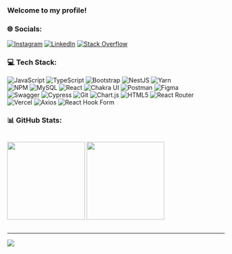 ### Welcome to my profile!

### 🌐 Socials:
[![Instagram](https://img.shields.io/badge/Instagram-%23E4405F.svg?logo=Instagram&logoColor=white)](https://instagram.com/alan4rocha_) [![LinkedIn](https://img.shields.io/badge/LinkedIn-%230077B5.svg?logo=linkedin&logoColor=white)](https://linkedin.com/in/alana-rodrigues-rocha-4275051b2) [![Stack Overflow](https://img.shields.io/badge/-Stackoverflow-FE7A16?logo=stack-overflow&logoColor=white)](https://stackoverflow.com/users/22459377) 

### 💻 Tech Stack:
![JavaScript](https://img.shields.io/badge/javascript-%23323330.svg?style=for-the-badge&logo=javascript&logoColor=%23F7DF1E) ![TypeScript](https://img.shields.io/badge/typescript-%23007ACC.svg?style=for-the-badge&logo=typescript&logoColor=white) ![Bootstrap](https://img.shields.io/badge/bootstrap-%23563D7C.svg?style=for-the-badge&logo=bootstrap&logoColor=white) ![NestJS](https://img.shields.io/badge/nestjs-%23E0234E.svg?style=for-the-badge&logo=nestjs&logoColor=white) ![Yarn](https://img.shields.io/badge/yarn-%232C8EBB.svg?style=for-the-badge&logo=yarn&logoColor=white) <br/> ![NPM](https://img.shields.io/badge/NPM-%23000000.svg?style=for-the-badge&logo=npm&logoColor=white)   ![MySQL](https://img.shields.io/badge/mysql-%2300f.svg?style=for-the-badge&logo=mysql&logoColor=white)  ![React](https://img.shields.io/badge/react-%2320232a.svg?style=for-the-badge&logo=react&logoColor=%2361DAFB) ![Chakra UI](https://img.shields.io/badge/Chakra%20UI-319795.svg?style=for-the-badge&logo=Chakra-UI&logoColor=white) ![Postman](https://img.shields.io/badge/Postman-FF6C37?style=for-the-badge&logo=postman&logoColor=white)
![Figma](https://img.shields.io/badge/figma-%23F24E1E.svg?style=for-the-badge&logo=figma&logoColor=white) <br>![Swagger](https://img.shields.io/badge/-Swagger-%23Clojure?style=for-the-badge&logo=swagger&logoColor=white) ![Cypress](https://img.shields.io/badge/Cypress-17202C.svg?style=for-the-badge&logo=Cypress&logoColor=white) ![Git](https://img.shields.io/badge/Git-F05032.svg?style=for-the-badge&logo=Git&logoColor=white) ![Chart.js](https://img.shields.io/badge/chart.js-F5788D.svg?style=for-the-badge&logo=chart.js&logoColor=white) ![HTML5](https://img.shields.io/badge/html5-%23E34F26.svg?style=for-the-badge&logo=html5&logoColor=white) ![React Router](https://img.shields.io/badge/React%20Router-CA4245.svg?style=for-the-badge&logo=React-Router&logoColor=white)  <br/> ![Vercel](https://img.shields.io/badge/Vercel-000000.svg?style=for-the-badge&logo=Vercel&logoColor=white) ![Axios](https://img.shields.io/badge/Axios-5A29E4.svg?style=for-the-badge&logo=Axios&logoColor=white) ![React Hook Form](https://img.shields.io/badge/React%20Hook%20Form-%23EC5990.svg?style=for-the-badge&logo=reacthookform&logoColor=white)

### 📊 GitHub Stats:
  <div><br>
    <img align="center" height="180em" src="https://github-readme-stats.vercel.app/api?username=alana-rocha&theme=tokyonight&show_icons=true">
    <img align="center" height="180em" src="https://github-readme-stats.vercel.app/api/top-langs/?username=alana-rocha&layout=compact&theme=tokyonight">
  </div>
  <br>


---
[![](https://visitcount.itsvg.in/api?id=Alana-Rocha&icon=0&color=0)](https://visitcount.itsvg.in)



